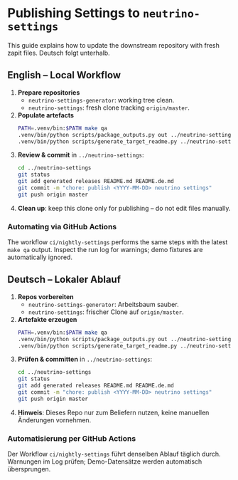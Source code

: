 # Publishing Settings to `neutrino-settings`

This guide explains how to update the downstream repository with fresh zapit files.
Deutsch folgt unterhalb.

## English – Local Workflow

1. **Prepare repositories**
   - `neutrino-settings-generator`: working tree clean.
   - `neutrino-settings`: fresh clone tracking `origin/master`.
2. **Populate artefacts**
   ```bash
   PATH=.venv/bin:$PATH make qa
   .venv/bin/python scripts/package_outputs.py out ../neutrino-settings
   .venv/bin/python scripts/generate_target_readme.py ../neutrino-settings ../neutrino-settings
   ```
3. **Review & commit** in `../neutrino-settings`:
   ```bash
   cd ../neutrino-settings
   git status
   git add generated releases README.md README.de.md
   git commit -m "chore: publish <YYYY-MM-DD> neutrino settings"
   git push origin master
   ```
4. **Clean up**: keep this clone only for publishing – do not edit files manually.

### Automating via GitHub Actions

The workflow `ci/nightly-settings` performs the same steps with the latest `make qa` output. Inspect the run log for warnings; demo fixtures are automatically ignored.

## Deutsch – Lokaler Ablauf

1. **Repos vorbereiten**
   - `neutrino-settings-generator`: Arbeitsbaum sauber.
   - `neutrino-settings`: frischer Clone auf `origin/master`.
2. **Artefakte erzeugen**
   ```bash
   PATH=.venv/bin:$PATH make qa
   .venv/bin/python scripts/package_outputs.py out ../neutrino-settings
   .venv/bin/python scripts/generate_target_readme.py ../neutrino-settings ../neutrino-settings
   ```
3. **Prüfen & committen** in `../neutrino-settings`:
   ```bash
   cd ../neutrino-settings
   git status
   git add generated releases README.md README.de.md
   git commit -m "chore: publish <YYYY-MM-DD> neutrino settings"
   git push origin master
   ```
4. **Hinweis**: Dieses Repo nur zum Beliefern nutzen, keine manuellen Änderungen vornehmen.

### Automatisierung per GitHub Actions

Der Workflow `ci/nightly-settings` führt denselben Ablauf täglich durch. Warnungen im Log prüfen; Demo-Datensätze werden automatisch übersprungen.
